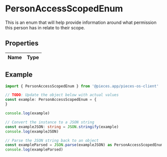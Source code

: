 
# PersonAccessScopedEnum

This is an enum that will help provide information around what permission this person has in relate to their scope.

## Properties

Name | Type
------------ | -------------

## Example

```typescript
import { PersonAccessScopedEnum } from '@pieces.app/pieces-os-client'

// TODO: Update the object below with actual values
const example: PersonAccessScopedEnum = {
}

console.log(example)

// Convert the instance to a JSON string
const exampleJSON: string = JSON.stringify(example)
console.log(exampleJSON)

// Parse the JSON string back to an object
const exampleParsed = JSON.parse(exampleJSON) as PersonAccessScopedEnum
console.log(exampleParsed)
```


